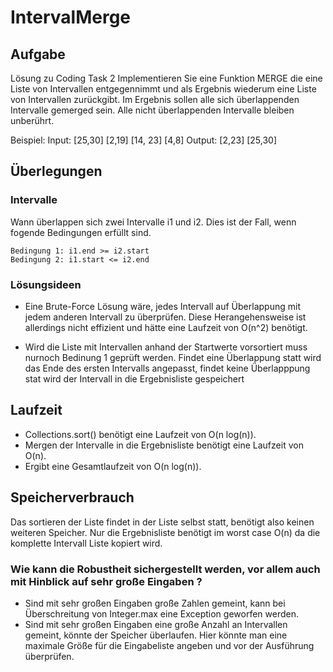# IntervalMerge

## Aufgabe 

Lösung zu Coding Task 2
Implementieren Sie eine Funktion MERGE die eine Liste von Intervallen entgegennimmt und als
Ergebnis wiederum eine Liste von Intervallen zurückgibt. Im Ergebnis sollen alle sich
überlappenden Intervalle gemerged sein. Alle nicht überlappenden Intervalle bleiben unberührt.

Beispiel: Input: [25,30] [2,19] [14, 23] [4,8]  Output: [2,23] [25,30]



## Überlegungen
### Intervalle
Wann überlappen sich zwei Intervalle i1 und i2.
Dies ist der Fall, wenn fogende Bedingungen erfüllt sind.
```
Bedingung 1: i1.end >= i2.start
Bedingung 2: i1.start <= i2.end
```
### Lösungsideen
- Eine Brute-Force Lösung wäre, jedes Intervall auf Überlappung mit jedem anderen Intervall zu überprüfen. 
Diese Herangehensweise ist allerdings nicht effizient und hätte eine Laufzeit von O(n^2) benötigt.

- Wird die Liste mit Intervallen anhand der Startwerte vorsortiert muss nurnoch Bedinung 1 geprüft werden.
Findet eine Überlappung statt wird das Ende des ersten Intervalls angepasst, findet keine Überlapppung stat wird der Intervall in die Ergebnisliste gespeichert

## Laufzeit
- Collections.sort() benötigt eine Laufzeit von  O(n log(n)).
- Mergen der Intervalle in die Ergebnisliste benötigt eine Laufzeit von O(n).
- Ergibt eine Gesamtlaufzeit von O(n log(n)).

## Speicherverbrauch
Das sortieren der Liste findet in der Liste selbst statt, benötigt also keinen weiteren Speicher.
Nur die Ergebnisliste benötigt im worst case O(n) da die komplette Intervall Liste kopiert wird.

### Wie kann die Robustheit sichergestellt werden, vor allem auch mit Hinblick auf sehr große Eingaben ?
- Sind mit sehr großen Eingaben große Zahlen gemeint, kann bei Überschreitung von Integer.max eine Exception geworfen werden.
- Sind mit sehr großen Eingaben eine große Anzahl an Intervallen gemeint, könnte der Speicher überlaufen. Hier könnte man eine maximale Größe für die Eingabeliste angeben und vor der Ausführung überprüfen.
